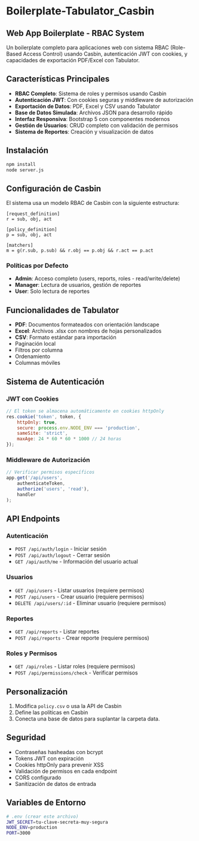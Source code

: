 # Boilerplate-Tabulator_Casbin

## Web App Boilerplate - RBAC System
Un boilerplate completo para aplicaciones web con sistema RBAC (Role-Based Access Control) usando Casbin, autenticación JWT con cookies, y capacidades de exportación PDF/Excel con Tabulator.

## Características Principales
- **RBAC Completo**: Sistema de roles y permisos usando Casbin
- **Autenticación JWT**: Con cookies seguras y middleware de autorización
- **Exportación de Datos**: PDF, Excel y CSV usando Tabulator
- **Base de Datos Simulada**: Archivos JSON para desarrollo rápido
- **Interfaz Responsiva**: Bootstrap 5 con componentes modernos
- **Gestión de Usuarios**: CRUD completo con validación de permisos
- **Sistema de Reportes**: Creación y visualización de datos

## Instalación
```bash
npm install
node server.js
```

## Configuración de Casbin
El sistema usa un modelo RBAC de Casbin con la siguiente estructura:
```
[request_definition]
r = sub, obj, act

[policy_definition]
p = sub, obj, act

[matchers]
m = g(r.sub, p.sub) && r.obj == p.obj && r.act == p.act
```

### Políticas por Defecto
- **Admin**: Acceso completo (users, reports, roles - read/write/delete)
- **Manager**: Lectura de usuarios, gestión de reportes
- **User**: Solo lectura de reportes

## Funcionalidades de Tabulator
- **PDF**: Documentos formateados con orientación landscape
- **Excel**: Archivos .xlsx con nombres de hojas personalizados
- **CSV**: Formato estándar para importación
- Paginación local
- Filtros por columna
- Ordenamiento
- Columnas móviles

## Sistema de Autenticación

### JWT con Cookies
```javascript
// El token se almacena automáticamente en cookies httpOnly
res.cookie('token', token, {
    httpOnly: true,
    secure: process.env.NODE_ENV === 'production',
    sameSite: 'strict',
    maxAge: 24 * 60 * 60 * 1000 // 24 horas
});
```

### Middleware de Autorización
```javascript
// Verificar permisos específicos
app.get('/api/users', 
    authenticateToken, 
    authorize('users', 'read'), 
    handler
);
```

## API Endpoints

### Autenticación
- `POST /api/auth/login` - Iniciar sesión
- `POST /api/auth/logout` - Cerrar sesión
- `GET /api/auth/me` - Información del usuario actual

### Usuarios
- `GET /api/users` - Listar usuarios (requiere permisos)
- `POST /api/users` - Crear usuario (requiere permisos)
- `DELETE /api/users/:id` - Eliminar usuario (requiere permisos)

### Reportes
- `GET /api/reports` - Listar reportes
- `POST /api/reports` - Crear reporte (requiere permisos)

### Roles y Permisos
- `GET /api/roles` - Listar roles (requiere permisos)
- `POST /api/permissions/check` - Verificar permisos

## Personalización
1. Modifica `policy.csv` o usa la API de Casbin
2. Define las políticas en Casbin
3. Conecta una base de datos para suplantar la carpeta data.

## Seguridad
- Contraseñas hasheadas con bcrypt
- Tokens JWT con expiración
- Cookies httpOnly para prevenir XSS
- Validación de permisos en cada endpoint
- CORS configurado
- Sanitización de datos de entrada

## Variables de Entorno
```bash
# .env (crear este archivo)
JWT_SECRET=tu-clave-secreta-muy-segura
NODE_ENV=production
PORT=3000
```